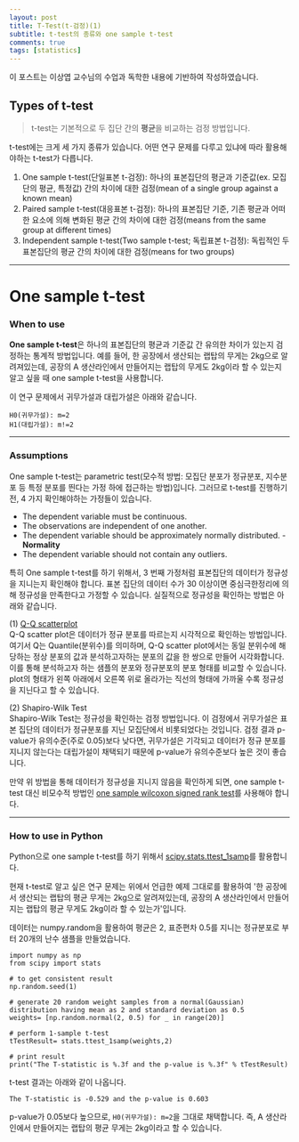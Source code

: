 ```yaml
---
layout: post
title: T-Test(t-검정)(1)
subtitle: t-test의 종류와 one sample t-test
comments: true
tags: [statistics]
---
```

이 포스트는 이상엽 교수님의 수업과 독학한 내용에 기반하여 작성하였습니다. 

## Types of t-test

> t-test는 기본적으로 두 집단 간의 **평균**을 비교하는 검정 방법입니다.

t-test에는 크게 세 가지 종류가 있습니다.
어떤 연구 문제를 다루고 있냐에 따라 활용해야하는 t-test가 다릅니다.

1. One sample t-test(단일표본 t-검정): 하나의 표본집단의 평균과 기준값(ex. 모집단의 평균, 특정값) 간의 차이에 대한 검정(mean of a single group against a known mean)   
2. Paired sample t-test(대응표본 t-검정): 하나의 표본집단 기준, 기존 평균과 어떠한 요소에 의해 변화된 평균 간의 차이에 대한 검정(means from the same group at different times)   
3. Independent sample t-test(Two sample t-test; 독립표본 t-검정): 독립적인 두 표본집단의 평균 간의 차이에 대한 검정(means for two groups)   

---

# One sample t-test

### When to use
**One sample t-test**은 하나의 표본집단의 평균과 기준값 간 유의한 차이가 있는지 검정하는 통계적 방법입니다. 예를 들어, 한 공장에서 생산되는 랩탑의 무게는 2kg으로 알려져있는데, 공장의 A 생산라인에서 만들어지는 랩탑의 무게도 2kg이라 할 수 있는지 알고 싶을 때 one sample t-test을 사용합니다.

이 연구 문제에서 귀무가설과 대립가설은 아래와 같습니다.   
```
H0(귀무가설): m=2   
H1(대립가설): m!=2   
```

---

### Assumptions
One sample t-test는 parametric test(모수적 방법: 모집단 분포가 정규분포, 지수분포 등 특정 분포를 띈다는 가정 하에 접근하는 방법)입니다. 그러므로 t-test를 진행하기 전, 4 가지 확인해야하는 가정들이 있습니다.

* The dependent variable must be continuous.
* The observations are independent of one another.
* The dependent variable should be approximately normally distributed. - **Normality**
* The dependent variable should not contain any outliers.

특히 One sample t-test를 하기 위해서, 3 번째 가정처럼 표본집단의 데이터가 정규성을 지니는지 확인해야 합니다. 표본 집단의 데이터 수가 30 이상이면 중심극한정리에 의해 정규성을 만족한다고 가정할 수 있습니다. 실질적으로 정규성을 확인하는 방법은 아래와 같습니다.

(1) [Q-Q scatterplot](https://en.wikipedia.org/wiki/Q%E2%80%93Q_plot)   
Q-Q scatter plot은 데이터가 정규 분포를 따르는지 시각적으로 확인하는 방법입니다. 여기서 Q는 Quantile(분위수)를 의미하며, Q-Q scatter plot에서는 동일 분위수에 해당하는 정상 분포의 값과 분석하고자하는 분포의 값을 한 쌍으로 만들어 시각화합니다. 이를 통해 분석하고자 하는 샘플의 분포와 정규분포의 분포 형태를 비교할 수 있습니다. plot의 형태가 왼쪽 아래에서 오른쪽 위로 올라가는 직선의 형태에 가까울 수록 정규성을 지닌다고 할 수 있습니다.

(2) Shapiro-Wilk Test   
Shapiro-Wilk Test는 정규성을 확인하는 검정 방법입니다. 이 검정에서 귀무가설은 표본 집단의 데이터가 정규분포를 지닌 모집단에서 비롯되었다는 것입니다. 검정 결과 p-value가 유의수준(주로 0.05)보다 낮다면, 귀무가설은 기각되고 데이터가 정규 분포를 지니지 않는다는 대립가설이 채택되기 때문에 p-value가 유의수준보다 높은 것이 좋습니다.

만약 위 방법을 통해 데이터가 정규성을 지니지 않음을 확인하게 되면, one sample t-test 대신 비모수적 방법인 [one sample wilcoxon signed rank test](http://www.sthda.com/english/wiki/one-sample-wilcoxon-signed-rank-test-in-r)를 사용해야 합니다.

---

### How to use in Python
Python으로 one sample t-test를 하기 위해서 [scipy.stats.ttest_1samp](https://docs.scipy.org/doc/scipy/reference/generated/scipy.stats.ttest_1samp.html)를 활용합니다.

현재 t-test로 알고 싶은 연구 문제는 위에서 언급한 예제 그대로를 활용하여 '한 공장에서 생산되는 랩탑의 평균 무게는 2kg으로 알려져있는데, 공장의 A 생산라인에서 만들어지는 랩탑의 평균 무게도 2kg이라 할 수 있는가'입니다.

데이터는 numpy.random을 활용하여 평균은 2, 표준편차 0.5를 지니는 정규분포로 부터 20개의 난수 샘플을 만들었습니다.

```
import numpy as np
from scipy import stats

# to get consistent result
np.random.seed(1)

# generate 20 random weight samples from a normal(Gaussian) distribution having mean as 2 and standard deviation as 0.5
weights= [np.random.normal(2, 0.5) for _ in range(20)]
 
# perform 1-sample t-test
tTestResult= stats.ttest_1samp(weights,2)
 
# print result
print("The T-statistic is %.3f and the p-value is %.3f" % tTestResult)
```

t-test 결과는 아래와 같이 나옵니다.
```
The T-statistic is -0.529 and the p-value is 0.603
```

p-value가 0.05보다 높으므로, `H0(귀무가설): m=2`을 그대로 채택합니다. 즉, A 생산라인에서 만들어지는 랩탑의 평균 무게는 2kg이라고 할 수 있습니다.
